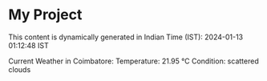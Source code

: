 # My Project

This content is dynamically generated in Indian Time (IST): 2024-01-13 01:12:48 IST


Current Weather in Coimbatore:
Temperature: 21.95 °C
Condition: scattered clouds
